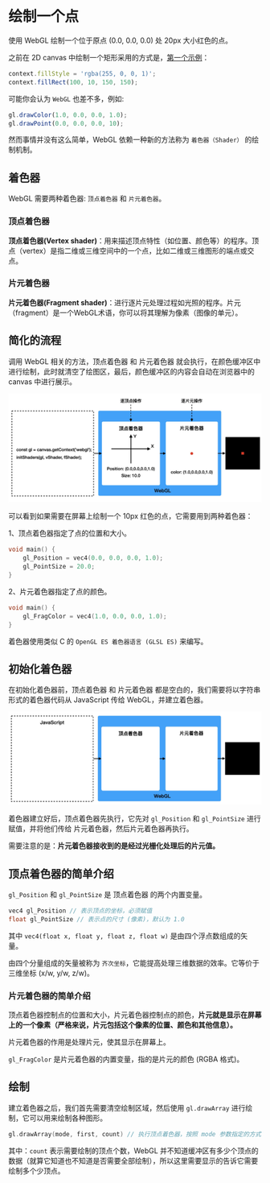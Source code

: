 # 绘制一个点

使用 WebGL 绘制一个位于原点 (0.0, 0.0, 0.0) 处 20px 大小红色的点。

之前在 2D canvas 中绘制一个矩形采用的方式是，[第一个示例](../lesson1/canvas.html)：

```javascript
context.fillStyle = 'rgba(255, 0, 0, 1)';
context.fillRect(100, 10, 150, 150);
```

可能你会认为 `WebGL` 也差不多，例如:

```javascript
gl.drawColor(1.0, 0.0, 0.0, 1.0);
gl.drawPoint(0.0, 0.0, 0.0, 10);
```

然而事情并没有这么简单，WebGL 依赖一种新的方法称为 `着色器（Shader）` 的绘制机制。

## 着色器

WebGL 需要两种着色器: `顶点着色器` 和 `片元着色器`。

### 顶点着色器
**顶点着色器(Vertex shader)**：用来描述顶点特性（如位置、颜色等）的程序。顶点（vertex）是指二维或三维空间中的一个点，比如二维或三维图形的端点或交点。


### 片元着色器
**片元着色器(Fragment shader)**：进行逐片元处理过程如光照的程序。片元（fragment）是一个WebGL术语，你可以将其理解为像素（图像的单元）。

## 简化的流程

调用 WebGL 相关的方法，顶点着色器 和 片元着色器 就会执行，在颜色缓冲区中进行绘制，此时就清空了绘图区，最后，颜色缓冲区的内容会自动在浏览器中的 canvas 中进行展示。

<img src="https://github.com/zqiangxu/webgl/blob/main/assets/book/lesson3/process.png?raw=true" width="800px"/>

可以看到如果需要在屏幕上绘制一个 10px 红色的点，它需要用到两种着色器：

1、顶点着色器指定了点的位置和大小。

```c
void main() {
    gl_Position = vec4(0.0, 0.0, 0.0, 1.0);
    gl_PointSize = 20.0;
}
```

2、片元着色器指定了点的颜色。
```c
void main() {
    gl_FragColor = vec4(1.0, 0.0, 0.0, 1.0);
}
```

着色器使用类似 C 的 `OpenGL ES 着色器语言 (GLSL ES)` 来编写。

## 初始化着色器

在初始化着色器前，顶点着色器 和 片元着色器 都是空白的，我们需要将以字符串形式的着色器代码从 JavaScript 传给 WebGL，并建立着色器。

<img src="https://github.com/zqiangxu/webgl/blob/main/assets/book/lesson3/init.png?raw=true" width="800px"/>

着色器建立好后，顶点着色器先执行，它先对 `gl_Position` 和 `gl_PointSize` 进行赋值，并将他们传给 片元着色器，然后片元着色器再执行。

需要注意的是：**片元着色器接收到的是经过光栅化处理后的片元值。**

## 顶点着色器的简单介绍

`gl_Position` 和 `gl_PointSize` 是 顶点着色器 的两个内置变量。

```C
vec4 gl_Position // 表示顶点的坐标，必须赋值
float gl_PointSize // 表示点的尺寸 (像素)，默认为 1.0
```

其中 `vec4(float x, float y, float z, float w)` 是由四个浮点数组成的矢量。

由四个分量组成的矢量被称为 `齐次坐标`，它能提高处理三维数据的效率。它等价于三维坐标 (x/w, y/w, z/w)。

### 片元着色器的简单介绍

顶点着色器控制点的位置和大小，片元着色器控制点的颜色，**片元就是显示在屏幕上的一个像素（严格来说，片元包括这个像素的位置、颜色和其他信息）。**

片元着色器的作用是处理片元，使其显示在屏幕上。

`gl_FragColor` 是片元着色器的内置变量，指的是片元的颜色 (RGBA 格式)。

## 绘制

建立着色器之后，我们首先需要清空绘制区域，然后使用 `gl.drawArray` 进行绘制，它可以用来绘制各种图形。

```C
gl.drawArray(mode, first, count) // 执行顶点着色器，按照 mode 参数指定的方式绘制图形
```

其中：`count` 表示需要绘制的顶点个数，WebGL 并不知道缓冲区有多少个顶点的数据（就算它知道也不知道是否需要全部绘制），所以这里需要显示的告诉它需要绘制多个少顶点。